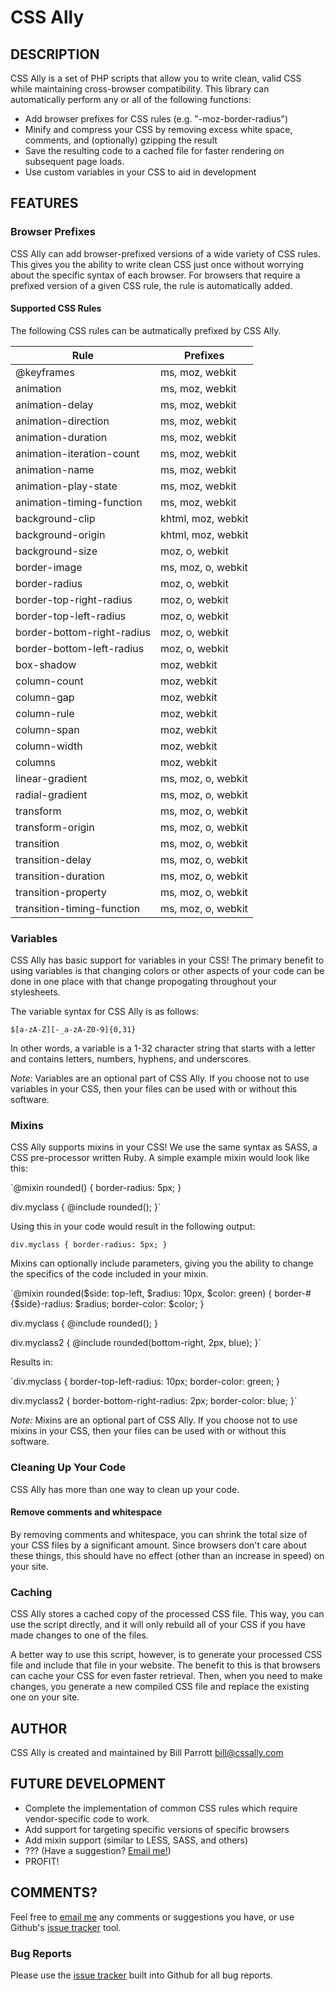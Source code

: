 CSS Ally
====================

DESCRIPTION
---------------------

CSS Ally is a set of PHP scripts that allow you to write clean, valid CSS while
maintaining cross-browser compatibility. This library can automatically perform
any or all of the following functions:

- Add browser prefixes for CSS rules (e.g. "-moz-border-radius")
- Minify and compress your CSS by removing excess white space, comments, and
  (optionally) gzipping the result
- Save the resulting code to a cached file for faster rendering on subsequent
  page loads.
- Use custom variables in your CSS to aid in development

FEATURES
---------------------

### Browser Prefixes

CSS Ally can add browser-prefixed versions of a wide variety of CSS rules. This
gives you the ability to write clean CSS just once without worrying about the
specific syntax of each browser. For browsers that require a prefixed version of
a given CSS rule, the rule is automatically added.

#### Supported CSS Rules

The following CSS rules can be autmatically prefixed by CSS Ally.

<table>
    <thead>
        <tr><th>Rule</th><th>Prefixes</th></tr>
    </thead>
    <tbody>
        <tr><td>@keyframes</td><td>ms, moz, webkit</td></tr>
        <tr><td>animation</td><td>ms, moz, webkit</td></tr>
        <tr><td>animation-delay</td><td>ms, moz, webkit</td></tr>
        <tr><td>animation-direction</td><td>ms, moz, webkit</td></tr>
        <tr><td>animation-duration</td><td>ms, moz, webkit</td></tr>
        <tr><td>animation-iteration-count</td><td>ms, moz, webkit</td></tr>
        <tr><td>animation-name</td><td>ms, moz, webkit</td></tr>
        <tr><td>animation-play-state</td><td>ms, moz, webkit</td></tr>
        <tr><td>animation-timing-function</td><td>ms, moz, webkit</td></tr>
        <tr><td>background-clip</td><td>khtml, moz, webkit</td></tr>
        <tr><td>background-origin</td><td>khtml, moz, webkit</td></tr>
        <tr><td>background-size</td><td>moz, o, webkit</td></tr>
        <tr><td>border-image</td><td>ms, moz, o, webkit</td></tr>
        <tr><td>border-radius</td><td>moz, o, webkit</td></tr>
        <tr><td>border-top-right-radius</td><td>moz, o, webkit</td></tr>
        <tr><td>border-top-left-radius</td><td>moz, o, webkit</td></tr>
        <tr><td>border-bottom-right-radius</td><td>moz, o, webkit</td></tr>
        <tr><td>border-bottom-left-radius</td><td>moz, o, webkit</td></tr>
        <tr><td>box-shadow</td><td>moz, webkit</td></tr>
        <tr><td>column-count</td><td>moz, webkit</td></tr>
        <tr><td>column-gap</td><td>moz, webkit</td></tr>
        <tr><td>column-rule</td><td>moz, webkit</td></tr>
        <tr><td>column-span</td><td>moz, webkit</td></tr>
        <tr><td>column-width</td><td>moz, webkit</td></tr>
        <tr><td>columns</td><td>moz, webkit</td></tr>
        <tr><td>linear-gradient</td><td>ms, moz, o, webkit</td></tr>
        <tr><td>radial-gradient</td><td>ms, moz, o, webkit</td></tr>
        <tr><td>transform</td><td>ms, moz, o, webkit</td></tr>
        <tr><td>transform-origin</td><td>ms, moz, o, webkit</td></tr>
        <tr><td>transition</td><td>ms, moz, o, webkit</td></tr>
        <tr><td>transition-delay</td><td>ms, moz, o, webkit</td></tr>
        <tr><td>transition-duration</td><td>ms, moz, o, webkit</td></tr>
        <tr><td>transition-property</td><td>ms, moz, o, webkit</td></tr>
        <tr><td>transition-timing-function</td><td>ms, moz, o, webkit</td></tr>
    </tbody>
</table>

### Variables

CSS Ally has basic support for variables in your CSS! The primary benefit to
using variables is that changing colors or other aspects of your code can be
done in one place with that change propogating throughout your stylesheets.

The variable syntax for CSS Ally is as follows:

`$[a-zA-Z][-_a-zA-Z0-9]{0,31}`

In other words, a variable is a 1-32 character string that starts with a letter
and contains letters, numbers, hyphens, and underscores.

*Note:* Variables are an optional part of CSS Ally. If you choose not to use
variables in your CSS, then your files can be used with or without this
software.

### Mixins

CSS Ally supports mixins in your CSS! We use the same syntax as SASS, a CSS
pre-processor written Ruby. A simple example mixin would look like this:

`@mixin rounded() {
    border-radius: 5px;
}

div.myclass {
    @include rounded();
}`

Using this in your code would result in the following output:

`div.myclass {
    border-radius: 5px;
}`

Mixins can optionally include parameters, giving you the ability to change the
specifics of the code included in your mixin.

`@mixin rounded($side: top-left, $radius: 10px, $color: green) {
    border-#{$side}-radius: $radius;
    border-color: $color;
}

div.myclass {
    @include rounded();
}

div.myclass2 {
    @include rounded(bottom-right, 2px, blue);
}`

Results in:

`div.myclass {
    border-top-left-radius: 10px;
    border-color: green;
}

div.myclass2 {
    border-bottom-right-radius: 2px;
    border-color: blue;
}`

*Note:* Mixins are an optional part of CSS Ally. If you choose not to use
mixins in your CSS, then your files can be used with or without this
software.

### Cleaning Up Your Code

CSS Ally has more than one way to clean up your code.

#### Remove comments and whitespace

By removing comments and whitespace, you can shrink the total size of your CSS
files by a significant amount. Since browsers don't care about these things,
this should have no effect (other than an increase in speed) on your site.

### Caching

CSS Ally stores a cached copy of the processed CSS file. This way, you can use
the script directly, and it will only rebuild all of your CSS if you have made
changes to one of the files.

A better way to use this script, however, is to generate your processed CSS file
and include that file in your website. The benefit to this is that browsers can
cache your CSS for even faster retrieval. Then, when you need to make changes,
you generate a new compiled CSS file and replace the existing one on your site.

AUTHOR
---------------------

CSS Ally is created and maintained by Bill Parrott <bill@cssally.com>

FUTURE DEVELOPMENT
---------------------

- Complete the implementation of common CSS rules which require vendor-specific
  code to work.
- Add support for targeting specific versions of specific browsers
- Add mixin support (similar to LESS, SASS, and others)
- ??? (Have a suggestion? [Email me!](mailto:bill@cssally.com "Send me your suggestions"))
- PROFIT!

COMMENTS?
---------------------

Feel free to [email me](mailto:bill@cssally.com) any comments or suggestions you
have, or use Github's [issue tracker](https://github.com/chimericdream/CSS-Ally/issues)
tool.

### Bug Reports

Please use the [issue tracker](https://github.com/chimericdream/CSS-Ally/issues)
built into Github for all bug reports.